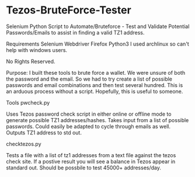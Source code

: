 # Tezos-BruteForce-Tester
Selenium Python Script to Automate/Bruteforce - Test and Validate Potential Passwords/Emails to assist in finding a valid TZ1 address.

Requirements
Selenium Webdriver
Firefox
Python3
I used archlinux so can't help with windows users.

No Rights Reserved.

Purpose: I built these tools to brute force a wallet. We were unsure of both the password and the email. So we had to try create a list
of possible passwords and email combinations and then test several hundred. This is an arduous process without a script.  Hopefully, this is useful to someone.

Tools
pwcheck.py

Uses Tezos password check script in either online or offline mode to generate possible TZ1 addresses/hashes. Takes input from a list of possible passwords. Could easily be adapted to cycle through emails as well.  Outputs TZ1 address to std out.

checktezos.py

Tests a file with a list of tz1 addresses from a text file against the tezos check site. If a postive result you will see a balance in Tezos appear in standard out.
Should be possbile to test 45000+ addresses/day.

